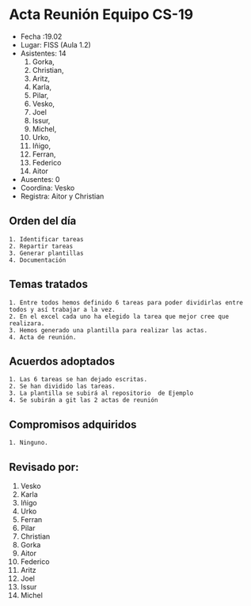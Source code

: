# Acta Reunión Equipo CS-19

- Fecha :19.02
- Lugar: FISS (Aula 1.2)
- Asistentes: 14
    1. Gorka, 
    1. Christian, 
    1. Aritz,
    1. Karla,
    1. Pilar, 
    1. Vesko, 
    1. Joel
    1. Issur, 
    1. Michel, 
    1. Urko, 
    1. Iñigo, 
    1. Ferran, 
    1. Federico
    1. Aitor
- Ausentes: 0
- Coordina: Vesko
- Registra: Aitor y Christian 
 

## Orden del día
    1. Identificar tareas
    2. Repartir tareas
    3. Generar plantillas
    4. Documentación


## Temas tratados
    1. Entre todos hemos definido 6 tareas para poder dividirlas entre todos y así trabajar a la vez.
    2. En el excel cada uno ha elegido la tarea que mejor cree que realizara.
    3. Hemos generado una plantilla para realizar las actas.
    4. Acta de reunión.




## Acuerdos adoptados
    1. Las 6 tareas se han dejado escritas.
    2. Se han dividido las tareas.
    3. La plantilla se subirá al repositorio  de Ejemplo
    4. Se subirán a git las 2 actas de reunión 


## Compromisos adquiridos
    1. Ninguno.

## Revisado por:
   1. Vesko
   2. Karla
   3. Iñigo
   4. Urko
   5. Ferran
   6. Pilar
   7. Christian
   8. Gorka
   9. Aitor
   10. Federico
   11. Aritz
   12. Joel
   13. Issur
   14. Michel
